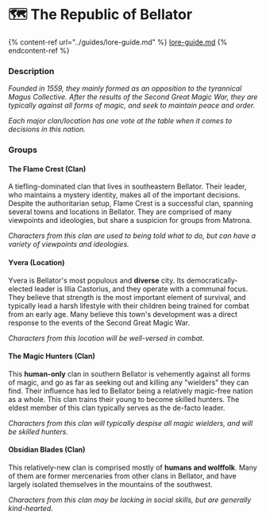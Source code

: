 # 🗺 The Republic of Bellator

{% content-ref url="../guides/lore-guide.md" %}
[lore-guide.md](../guides/lore-guide.md)
{% endcontent-ref %}

### Description

_Founded in 1559, they mainly formed as an opposition to the tyrannical Magus Collective. After the results of the Second Great Magic War, they are typically against all forms of magic, and seek to maintain peace and order._

_Each major clan/location has one vote at the table when it comes to decisions in this nation._

### Groups

#### The Flame Crest (Clan)

A tiefling-dominated clan that lives in southeastern Bellator. Their leader, who maintains a mystery identity, makes all of the important decisions. Despite the authoritarian setup, Flame Crest is a successful clan, spanning several towns and locations in Bellator. They are comprised of many viewpoints and ideologies, but share a suspicion for groups from Matrona.&#x20;

_Characters from this clan are used to being told what to do, but can have a variety of viewpoints and ideologies._

#### Yvera (Location)

Yvera is Bellator's most populous and **diverse** city. Its democratically-elected leader is Illia Castorius, and they operate with a communal focus. They believe that strength is the most important element of survival, and typically lead a harsh lifestyle with their children being trained for combat from an early age. Many believe this town's development was a direct response to the events of the Second Great Magic War.

_Characters from this location will be well-versed in combat._

#### The Magic Hunters (Clan)

This **human-only** clan in southern Bellator is vehemently against all forms of magic, and go as far as seeking out and killing any "wielders" they can find. Their influence has led to Bellator being a relatively magic-free nation as a whole. This clan trains their young to become skilled hunters. The eldest member of this clan typically serves as the de-facto leader.

_Characters from this clan will typically despise all magic wielders, and will be skilled hunters._

#### Obsidian Blades (Clan)

This relatively-new clan is comprised mostly of **humans and wolffolk**. Many of them are former mercenaries from other clans in Bellator, and have largely isolated themselves in the mountains of the southwest.

_Characters from this clan may be lacking in social skills, but are generally kind-hearted._
